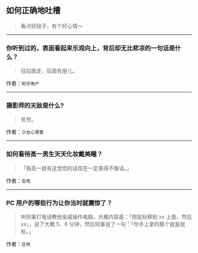 ## 如何正确地吐槽

> 看点好段子，有个好心情～


 
---

### 你听到过的，表面看起来乐观向上，背后却无比悲凉的一句话是什么？

> 往后面走，后面有座儿。


作者：`知乎用户`

---

### 摄影师的天敌是什么?

> 贫穷。


作者：`少女心零壹`

---

### 如何看待高一男生天天化妆戴美瞳？

> 「我高一就有这觉悟的话现在一定美得不像话。」


作者：`忽而`

---

### PC 用户的哪些行为让你当时就震惊了？

> 听同事打电话教他亲戚操作电脑，大概内容是：「把鼠标移到 xx 上面，然后 xx」，说了大概 5、6 分钟，然后同事说了一句：「你手上拿的那个就是鼠标。」


作者：`庄柯`